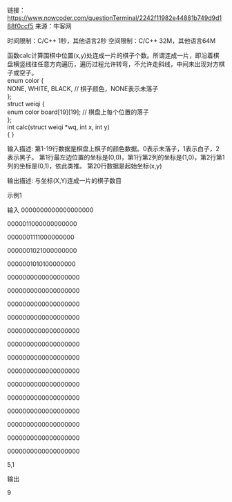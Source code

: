 链接：https://www.nowcoder.com/questionTerminal/2242f11982e44881b749d9d188f0ccf5
来源：牛客网

时间限制：C/C++ 1秒，其他语言2秒
空间限制：C/C++ 32M，其他语言64M


函数calc计算围棋中位置(x,y)处连成一片的棋子个数。所谓连成一片，即沿着棋盘横竖线往任意方向遍历，遍历过程允许转弯，不允许走斜线，中间未出现对方棋子或空子。               
enum color {              
  NONE, WHITE, BLACK,         // 棋子颜色，NONE表示未落子          
};          
struct weiqi {              
  enum color board[19][19];   // 棋盘上每个位置的落子          
};          
int calc(struct weiqi *wq, int x, int y)          
{
}       


输入描述:
第1-19行数据是棋盘上棋子的颜色数据。0表示未落子，1表示白子，2表示黑子。 第1行最左边位置的坐标是(0,0)，第1行第2列的坐标是(1,0)，第2行第1列的坐标是(0,1)，依此类推。 第20行数据是起始坐标(x,y)


输出描述:
与坐标(X,Y)连成一片的棋子数目

示例1


输入
0000000000000000000

0000011000000000000

0000001111000000000

0000001021000000000

0000001010100000000

0000000000000000000

0000000000000000000

0000000000000000000

0000000000000000000

0000000000000000000

0000000000000000000

0000000000000000000

0000000000000000000

0000000000000000000

0000000000000000000

0000000000000000000

0000000000000000000

0000000000000000000

0000000000000000000

5,1


输出

9

